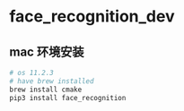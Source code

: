 # face_recognition_dev

## mac 环境安装

```bash
# os 11.2.3
# have brew installed
brew install cmake
pip3 install face_recognition
```
